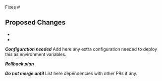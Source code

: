 Fixes #

## Proposed Changes

  -
  -
  
***Configuration needed***
Add here any extra configuration needed to deploy this as environment variables.

***Rollback plan***

***Do not merge until***
List here dependencies with other PRs if any.

